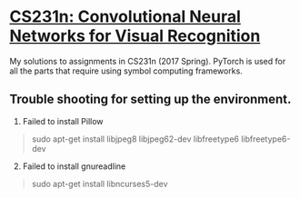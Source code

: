 # [CS231n: Convolutional Neural Networks for Visual Recognition][1]

My solutions to assignments in CS231n (2017 Spring). PyTorch is used for all the parts that require using symbol computing frameworks.

## Trouble shooting for setting up the environment.

1. Failed to install Pillow

> sudo apt-get install libjpeg8 libjpeg62-dev libfreetype6 libfreetype6-dev

2. Failed to install gnureadline

> sudo apt-get install libncurses5-dev

[1]: http://cs231n.stanford.edu/
